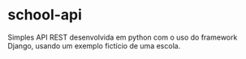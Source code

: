 # school-api
Simples API REST desenvolvida em python com o uso do framework Django, usando um exemplo fictício de uma escola.

